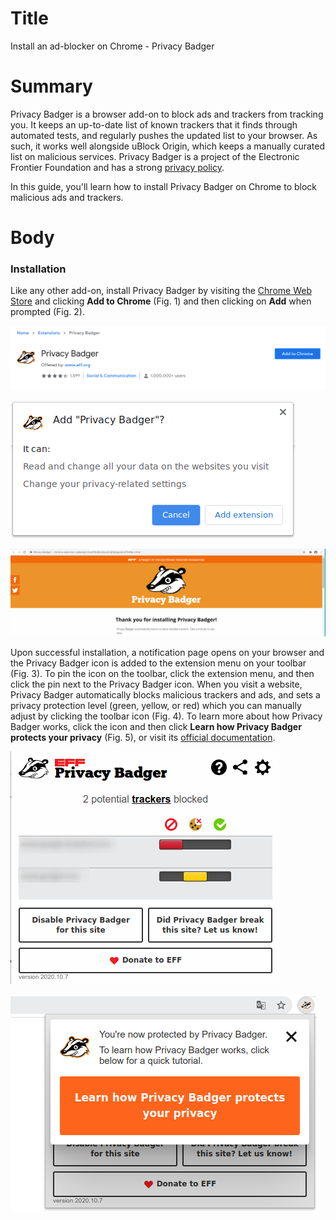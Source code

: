 # Title  #
Install an ad-blocker on Chrome - Privacy Badger

# Summary #
Privacy Badger is a browser add-on to block ads and trackers from tracking you.
It keeps an up-to-date list of known trackers that it finds through automated
tests, and regularly pushes the updated list to your browser. As such, it works
well alongside uBlock Origin, which keeps a manually curated list on malicious
services. Privacy Badger is a project of the Electronic Frontier Foundation and
has a strong [privacy policy][1].

In this guide, you'll learn how to install Privacy Badger on Chrome to block
malicious ads and trackers.

# Body #

### Installation ###

 Like any other add-on, install Privacy Badger by visiting the [Chrome Web Store][2]
and clicking **Add to Chrome** (Fig. 1) and then clicking on **Add** when
prompted (Fig. 2).

![Fig. 1: Download Privacy Badger](../images/Chrome/badger-add.png?raw=true)

![Fig. 2: Add Privacy Badger to Chrome](../images/Chrome/badger-prompt.png?raw=true)

![Fig. 3: Notification of successful installation](../images/Chrome/badger-notify.png?raw=true)

Upon successful installation, a notification page opens on your browser and the
Privacy Badger icon is added to the extension menu on your toolbar (Fig. 3). To
pin the icon on the toolbar, click the extension menu, and then click the pin
next to the Privacy Badger icon. When you visit a website, Privacy Badger
automatically blocks malicious trackers and ads, and sets a privacy protection
level (green, yellow, or red) which you can manually adjust by clicking the
toolbar icon (Fig. 4). To learn more about how Privacy Badger works, click the
icon and then click **Learn how Privacy Badger protects your privacy** (Fig. 5),
or visit its [official documentation][3].

![Fig. 4: Privacy Badger pop-up interface](../images/Chrome/badger-test.png?raw=true)

![Fig. 5: Learn more about Privacy Badger](../images/Chrome/badger-learn.png?raw=true)

[1]: https://www.eff.org/code/privacy/policy

[2]: https://chrome.google.com/webstore/detail/privacy-badger/pkehgijcmpdhfbdbbnkijodmdjhbjlgp

[3]: https://privacybadger.org/
